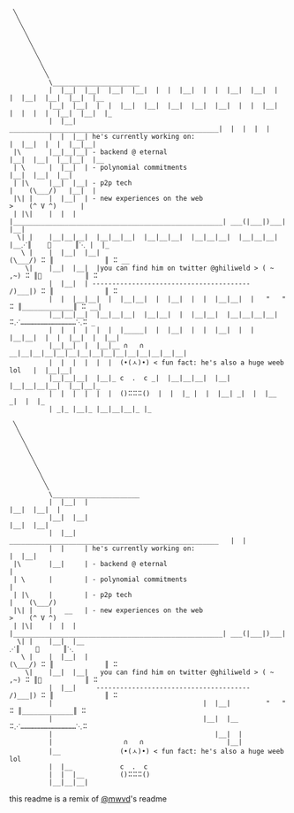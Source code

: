 <!--```
 ╲
  ╲
   ╲
    ╲
     ╲
      ╲
       ╲   ⁒⌮-----------------,
        ╲ r                    ⋱⠓ 
         | ╲___________________╱⠓⠓_________________
         │ ║ ghili↴      💤    ║⠭⠭
         │ ║     (\___/)       ║⠭⠭
         │ ║     (- V -)       ║⠭⠭ 
|\       │ ║   ➹▔▔▔▔▔▔▔▔▔▔▔▔>, ║⠭⠭   ______________________________________________________
| \      │ ║,〃               ⤵║⠭⠭  | he's currently working on:                          |
| |\     │ '                   ║⠭⠭  | - backend @ eternal                                 |
|\| |    │ ║              ⠤⠶   ║⠭⠭  | - polynomial commitments                            |    (\___/) 
| |\|    │ ║                   ║⠭⠭  | - new experiences on the web                        >    (^ V ^)               
 \| |    │ ║    ⠤⠶             ║⠭⠭  |_____________________________________________________| ___(|___|)___ 
  \ |    │ ║                   ║⠭⠭                                                        ⋰║    🍵      ║⋱        
   \|    │ ║                   ║⠭⠭                                               (\___/) ⠭ ║             ║ ⠭
         │ ║      ,゠⠭         ║⠭⠭     you can find him on twitter @ghiliweld >  ( ~ ,~) ⠭ ║🍜           ║ ⠭
         │ ║   ⠤⠶              ║⠭⠭    ----------------------------------------   /)___|) ⠭ ║             ║ ⠭
         │ │ ,'                ║⠭⠭                                                "   "  ⠭ ║_____________║ ⠭
         │ ╲,______.⠭⠭⠭⠭⠭⠭⠭_っ〃⠭⠭⠇    ⠭⠋                                               ⠭⋰……………………………………⋱⠭   
         │    '⠭⠭⠭⠭⠭⠭⠭⠭⠭⠭⠭⠭⠭  ⠙⠭⠭    ⠙⠭⠋                               
         |                                           
         │                            ∩   ∩
         |                           (•(ㅅ)•) < fun fact: he's also a huge weeb lol
         |                           c  .  c
         |                           ()⠭⠭⠭()
``` -->

```
 ╲
  ╲
   ╲           
    ╲            
     ╲
      ╲
       ╲
        ╲
         ╲
          \______________________
          |  |__|  |__|  |__|  |__|  |  |  |__|  |  |  |__|  |__|  |  |  |__|  |__|  |__|  |__
          |__|  |__|  |  |  |__|  |__|  |__|  |__|  |__|  |  |  |__|  |  |  |  |  |__|  |__|  |_
          |  |__|   _____________________________________________________|  |  |  |  |   
          |  |  |__| he's currently working on:                          |  |__|  |  |  |__|__|  
 |\       |__|__|__| - backend @ eternal                                 |__|  |__|  |__|__|  |__
 | \      |  |__|  | - polynomial commitments                            |__|  |__|  |__|  
 | |\     |__|  |__| - p2p tech                                          |    (\___/)   |__|  |  
 |\| |    |  |__|  | - new experiences on the web                        >    (^ V ^)      | 
 | |\|    |  |  |  |_____________________________________________________| ___(|___|)___|  |__|  
  \| |    |__|__|__|  |__|__|__|  |__|__|__|  |__|__|__|  |__|__|__|  |__⋰║    🍵      ║⋱ |  |_
   \ |    |  |__|  |__|                                         (\___/) ⠭ ║             ║ ⠭ __
    \|    |__|  |__|  |you can find him on twitter @ghiliweld > ( ~ ,~) ⠭ ║🍜           ║ ⠭  
          |  |__|  | ----------------------------------------   /)___|) ⠭ ║             ║ ⠭   
          |  |  |__|__|  |  |__|__|  |  |__|  |  |  |__|__|  |   "   "  ⠭ ║_____________║ ⠭ __|  
          |__|__|__|  |__|__|__|  |__|__|  |  |__|__|  |__|__|__|__|    ⠭⋰……………………………………⋱⠭ _
          |  |  |  |  |  |  |_____|  |  |__|  |  |  |__|  |  |  |__|__|  |  |  |__|  |  |__| 
          |__|__|  |  |__|__ ∩   ∩ __|__|__|__|__|__|__|__|__|__|__|__|__|__|__|  
          |  |  |  |  |  |  (•(ㅅ)•) < fun fact: he's also a huge weeb lol   |  |__|__|
          |__|__|__|  |__|_ c  .  c _|  |__|__|__|  |__|  |__|__|__|__|  |__|__|_    
          |  |  |  |  |  |  ()⠭⠭⠭()  |  |  |_ |  |  |__| _|  |  |__  _|  |  |_            
          | _|_ |__|_ |__|__|__|_ |_
```

```
 ╲
  ╲
   ╲           
    ╲            
     ╲
      ╲
       ╲
        ╲
         ╲
          \______________________
          |  |__|  |                                               |__|  |__|  |
          |__|  |__|                                                  |__|  |__| 
          |  |__|   _____________________________________________________   |  |
          |  |     | he's currently working on:                          |  |__| 
 |\       |__|     | - backend @ eternal                                 |  
 | \      |        | - polynomial commitments                            |       
 | |\     |        | - p2p tech                                          |    (\___/)   
 |\| |    |   __   | - new experiences on the web                        >    (^ V ^)       
 | |\|    |  |  |  |_____________________________________________________| ___(|___|)___|   
  \| |    |__|  |__                                                      ⋰║    🍵      ║⋱ 
   \ |    |  |__|  |                                            (\___/) ⠭ ║             ║ ⠭
    \|    |__|  |__|   you can find him on twitter @ghiliweld > ( ~ ,~) ⠭ ║🍜           ║ ⠭  
          |  |__|     ---------------------------------------   /)___|) ⠭ ║             ║ ⠭   
          |                                      |  |__|         "   "  ⠭ ║_____________║ ⠭   
          |                                      |__|  |__              ⠭⋰……………………………………⋱⠭ 
          |                                         |__|  |                       
          |                  ∩   ∩                     |__|                      
          |__               (•(ㅅ)•) < fun fact: he's also a huge weeb lol          
          |  |__            c  .  c                                                 
          |  |  |__         ()⠭⠭⠭()                                                
          |__|__|__|                                                               
```
<!--
```
 ╲
  ╲
   ╲           
    ╲            
     ╲
      ╲
       ╲
        ╲
         ╲________________
         │ￃ      ￃ  ￃ                                                                          ￃ H
         │ H     ￃ                                                                              ￃ
         │         ￃ       _____________________________________________________
|\       │ ￃ              | he's currently working on:                          |
| \      │                | - backend @ eternal                                 |
| |\     │                | - polynomial commitments (and other crypto magic 🔮)|
|\| |    │                | - p2p tech                                          |    (\___/) 
| |\|    │                | - new experiences on the web                        >    (^ V ^)               
 \| |    │          H ￃ   |_____________________________________________________| ___(|___|)___ 
  \ |    │         ￃ                                                            ⋰║    🍵      ║⋱        
   \|    │                                                             (\___/) ⠭ ║             ║ ⠭
         │                   you can find him on twitter @ghiliweld >  ( ~ ,~) ⠭ ║🍜           ║ ⠭
         │  H ￃ             ----------------------------------------   /)___|) ⠭ ║             ║ ⠭
         │   H                                                          "   "  ⠭ ║_____________║ ⠭
         │    H                                                                ⠭⋰……………………………………⋱⠭   
         │                               
         |                                           
         │       ￃ H                  ∩   ∩
         |        ￃ                  (•(ㅅ)•) < fun fact: he's also a huge weeb lol          H ￃ
         |                           c  .  c                                                 ￃ
         |                           ()⠭⠭⠭()                                               ￃ
``` -->
this readme is a remix of [@mwvd](https://github.com/mwvd)'s readme
